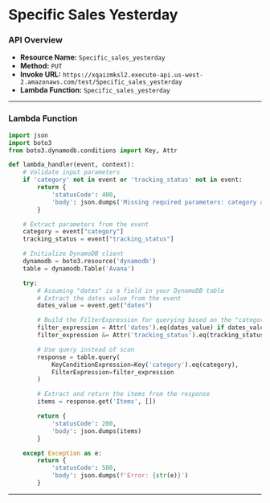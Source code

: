 # Specific Sales Yesterday

### API Overview
- **Resource Name:** `Specific_sales_yesterday`
- **Method:** `PUT`
- **Invoke URL:** `https://xqaizmksl2.execute-api.us-west-2.amazonaws.com/test/Specific_sales_yesterday`
- **Lambda Function:** `Specific_sales_yesterday`

---


### Lambda Function
```python
import json
import boto3
from boto3.dynamodb.conditions import Key, Attr

def lambda_handler(event, context):
    # Validate input parameters
    if 'category' not in event or 'tracking_status' not in event:
        return {
            'statusCode': 400,
            'body': json.dumps('Missing required parameters: category and/or tracking_status')
        }

    # Extract parameters from the event
    category = event["category"]
    tracking_status = event["tracking_status"]

    # Initialize DynamoDB client
    dynamodb = boto3.resource('dynamodb')
    table = dynamodb.Table('Avana')

    try:
        # Assuming "dates" is a field in your DynamoDB table
        # Extract the dates value from the event
        dates_value = event.get("dates")

        # Build the FilterExpression for querying based on the "category", "dates", and "tracking_status" fields
        filter_expression = Attr('dates').eq(dates_value) if dates_value else None
        filter_expression &= Attr('tracking_status').eq(tracking_status)

        # Use query instead of scan
        response = table.query(
            KeyConditionExpression=Key('category').eq(category),
            FilterExpression=filter_expression
        )

        # Extract and return the items from the response
        items = response.get('Items', [])

        return {
            'statusCode': 200,
            'body': json.dumps(items)
        }

    except Exception as e:
        return {
            'statusCode': 500,
            'body': json.dumps(f'Error: {str(e)}')
        }


```

---

